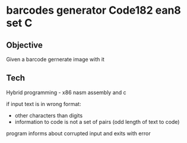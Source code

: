 # barcodes generator Code182 ean8 set C

## Objective
Given a barcode gernerate image with it

## Tech
Hybrid programming - x86 nasm assembly and c 

if input text is in wrong format:
  * other characters than digits
  * information to code is not a set of pairs (odd length of text to code) 
  
  program informs about corrupted input and 
    exits with error
